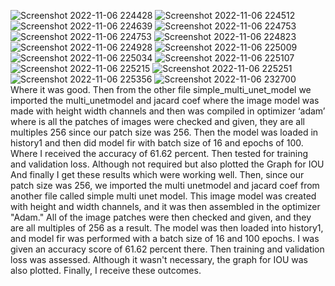 ![Screenshot 2022-11-06 224428](https://user-images.githubusercontent.com/98288056/200226232-452ea833-57be-464a-8d84-df70e96e2001.png)
![Screenshot 2022-11-06 224512](https://user-images.githubusercontent.com/98288056/200226238-675254fa-550c-4a0a-bdf9-50994a511306.png)
![Screenshot 2022-11-06 224639](https://user-images.githubusercontent.com/98288056/200226241-b43aed18-2332-4316-973e-f13be8476205.png)
![Screenshot 2022-11-06 224753](https://user-images.githubusercontent.com/98288056/200226243-da04b1e8-25a6-43f2-aa84-4c0a9c8df1a7.png)
![Screenshot 2022-11-06 224753](https://user-images.githubusercontent.com/98288056/200226245-cef7ec2d-d341-442c-948e-60d009acd849.png)
![Screenshot 2022-11-06 224823](https://user-images.githubusercontent.com/98288056/200226248-b6c0a3db-7a5d-4c79-bd3e-9f9b17878570.png)
![Screenshot 2022-11-06 224928](https://user-images.githubusercontent.com/98288056/200226249-e1b34eef-3b46-4715-bef8-299d00e80143.png)
![Screenshot 2022-11-06 225009](https://user-images.githubusercontent.com/98288056/200226254-d7ee6188-dfeb-45f5-ab6e-a91a83f086ea.png)
![Screenshot 2022-11-06 225034](https://user-images.githubusercontent.com/98288056/200226259-a1591e8d-d416-4b74-85d8-fb839660b40b.png)
![Screenshot 2022-11-06 225107](https://user-images.githubusercontent.com/98288056/200226264-f50c7f13-d577-412e-ab66-af9e326339c1.png)
![Screenshot 2022-11-06 225215](https://user-images.githubusercontent.com/98288056/200226271-46a89dae-2548-44ed-aee3-7037e2e7288b.png)
![Screenshot 2022-11-06 225251](https://user-images.githubusercontent.com/98288056/200226339-9d87b130-711e-477b-b99f-6727f10dfe72.png)
![Screenshot 2022-11-06 225356](https://user-images.githubusercontent.com/98288056/200226350-c97c2785-db04-497a-a397-c12205d17374.png)
![Screenshot 2022-11-06 232700](https://user-images.githubusercontent.com/98288056/200226552-85a5a256-25e7-4a9f-8ee1-88158b4e2c4d.png)
Where it was good. Then from the other file simple_multi_unet_model we imported the multi_unetmodel and jacard coef where the image model was made 
with height width channels and then was compiled in optimizer ‘adam’ where is all the patches of images were checked and given, they are all multiples 
256 since our patch size was 256. Then the model was loaded in history1 and then did model fir with batch size of 16 and epochs of 100. Where I received 
the accuracy of 61.62 percent. Then tested for training and validation loss. Although not required but also plotted the Graph for IOU And finally I get 
these results which were working well. Then, since our patch size was 256, we imported the multi unetmodel and jacard coef from another file called simple 
multi unet model. This image model was created with height and width channels, and it was then assembled in the optimizer "Adam." All of the image patches 
were then checked and given, and they are all multiples of 256 as a result. The model was then loaded into history1, and model fir was performed with a batch 
size of 16 and 100 epochs. I was given an accuracy score of 61.62 percent there. Then training and validation loss was assessed. Although it wasn't necessary, 
the graph for IOU was also plotted. Finally, I receive these outcomes.
